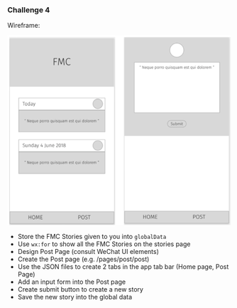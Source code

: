 ### Challenge 4
Wireframe:

![](https://github.com/pitipon/MP-Lecture-Image/blob/master/challenge2.png?raw=true)

- Store the FMC Stories given to you into `globalData`
- Use `wx:for` to show all the FMC Stories on the stories page
- Design Post Page (consult WeChat UI elements)
- Create the Post page (e.g. /pages/post/post)
- Use the JSON files to create 2 tabs in the app tab bar (Home page, Post Page)
- Add an input form into the Post page
- Create submit button to create a new story
- Save the new story into the global data
